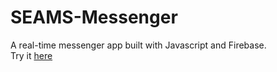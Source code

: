 # SEAMS-Messenger

A real-time messenger app built with Javascript and Firebase.
<br>
Try it <a href="http://seams.me">here</a>
